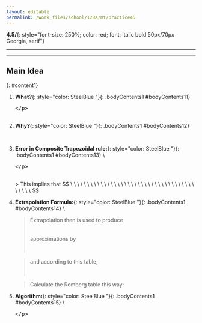 ```yaml
---
layout: editable
permalink: /work_files/school/128a/mt/practice45
---
```


**4.5/**{: style="font-size: 250%; color: red; font: italic bold 50px/70px Georgia, serif"}  

____________________
***

## Main Idea
{: #content1}

1. **What?**{: style="color: SteelBlue  "}{: .bodyContents1 #bodyContents11}
    <xmp>

    </xmp>

2. **Why?**{: style="color: SteelBlue  "}{: .bodyContents1 #bodyContents12}
    <xmp>
    </xmp>
3. **Error in Composite Trapezoidal rule:**{: style="color: SteelBlue  "}{: .bodyContents1 #bodyContents13} \\
    <xmp>

    </xmp>
    > This implies that $$ \ \ \ \ \ \ \ \ \ \ \ \ \ \  \ \ \ \ \ \ \ \ \ \ \ \ \ \  \ \ \ \ \ \ \ \ \ \ \ \ \ \ $$ 

4. **Extrapolation Formula:**{: style="color: SteelBlue  "}{: .bodyContents1 #bodyContents14} \\
    > Extrapolation then is used to produce $$ \ \ \ \ \ \ \ \ \ \ \ \ \ \  \ \ \ \ \ \ \ \ \ \ \ \ \ \  \ \ \ \ \ \ \ $$  approximations by  
        <xmp>
        </xmp>

    > and according to this table,  
        <xmp>
        </xmp>

    > Calculate the Romberg table this way:


5. **Algorithm:**{: style="color: SteelBlue  "}{: .bodyContents1 #bodyContents15} \\
    <xmp>


    </xmp> 
